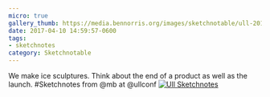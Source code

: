 ```yaml
---
micro: true
gallery_thumb: https://media.bennorris.org/images/sketchnotable/ull-2017/ull-2017-sketchnotes-08.jpg
date: 2017-04-10 14:59:57-0600
tags:
- sketchnotes
category: Sketchnotable
---
```


We make ice sculptures. Think about the end of a product as well as the launch. #Sketchnotes from @mb at @ullconf [![Ull Sketchnotes](https://media.bennorris.org/images/sketchnotable/ull-2017/ull-2017-sketchnotes-08.jpg)](https://media.bennorris.org/images/sketchnotable/ull-2017/ull-2017-sketchnotes-08.jpg)